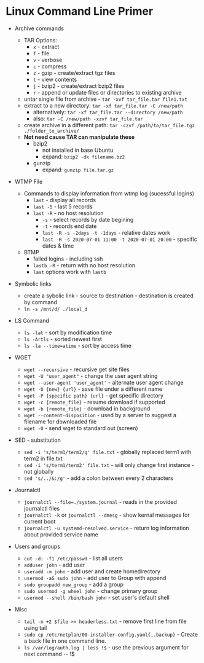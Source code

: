 # Linux Command Line Primer #

- Archive commands
  - TAR Options:
    - `x` - extract
    - `f` - file
    - `v` - verbose
    - `c` - compress
    - `z` - gzip - create/extract tgz files
    - `t` - view contents
    - `j` - bzip2 - create/extract bzip2 files
    - `r` - append or update files or directories to existing archive
  - untar single file from archive - `tar -xvf tar_file.tar file1.txt`
  - extract to a new directory: `tar -xf tar_file.tar -C /new/path`
    - alternatively: `tar -xf tar_file.tar --directory /new/path`
    - also: `tar -C /new/path -xzvf tar_file.tar`
  - create archive in a different path: `tar -czvf /path/to/tar_file.tgz ./folder_to_archive/`
  - **Not need cause TAR can manipulate these**
    - bzip2
      - not installed in base Ubuntu
      - expand: `bzip2 -dk filename.bz2`
    - gunzip
      - expand: `gunzip file.tar.gz`  

- WTMP File
  - Commands to display information from wtmp log (sucessful logins)
    - `last` - display all records
    - `last -5` - last 5 records
    - `last -R` - no host resolution
      - `-s` - select records by date begining
      - `-t` - records end date
      - `last -R -s -2days -t -1days` - relative dates work
      - `last -R -s 2020-07-01 11:00 -t 2020-07-01 20:00` - specific dates & time
  - BTMP
    - failed logins - including ssh
    - `lastb -R` - return with no host resolution
    - `last` options work with `lastb`

- Symbolic links
  - create a sybolic link - source to destination - destination is created by command
  - `ln -s /mnt/d/ ./local_d`
  
- LS Command
  - `ls -lat` - sort by modification time
  - `ls -Artls` - sorted newest first
  - `ls -la --time=atime` - sort by access time

- WGET
  - `wget --recursive` - recursive get site files
  - `wget -U "user_agent"` - change the user agent string
  - `wget --user-agent 'user_agent'` - alternate user agent change
  - `wget -O {new} {url}` - save file under a different name
  - `wget -P {specific path} {url}` - get specific directory
  - `wget -c {remote_file}` - resume download if supported
  - `wget -b {remote_file}` - download in background
  - `wget --content-disposition` - used by a server to suggest a filename for downloaded file
  - `wget -O` - send wget to standard out (screen)

- SED - substitution
  - `sed -i 's/term1/term2/g' file.txt` - globally replaced term1 with term2 in file.txt
  - `sed -i 's/term1/term2' file.txt` - will only change first instance - not globally
  - `sed 's/../&:/g'` - add a colon between every 2 characters

- Journalctl
  - `journalctl --file=./system.journal` - reads in the provided journalctl files
  - `journalctl -k` or `journalctl --dmesg` - show kernal messages for current boot
  - `journalctl -u systemd-resolved.service` - return log information about provided service name

- Users and groups
  - `cut -d: -f1 /etc/passwd` - list all users
  - `adduser john` - add user
  - `useradd -m john` - add user and create homedirectory
  - `usermod -aG sudo john` - add user to Group with append
  - `sudo groupadd new_group` - add a group
  - `sudo usermod -g wheel john` - change primary group
  - `usermod --shell /bin/bash john` - set user's default shell

- Misc
  - `tail -n +2 $file >> headerless.txt` - remove first line from file using tail
  - `sudo cp /etc/netplan/00-installer-config.yaml{,.backup}` - Create a back file in one command line.
  - `ls /var/log/auth.log | less !$` - use the previous argument for next command -- !$
